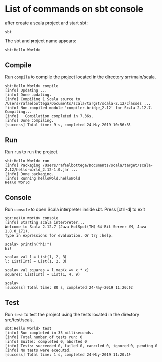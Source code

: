 # List of commands on sbt console

after create a scala project and start sbt:

```
sbt
```

The sbt and project name appears:

```
sbt:Hello World>
```

## Compile

Run `compile` to compile the project located in the directory src/main/scala.

```
sbt:Hello World> compile
[info] Updating ...
[info] Done updating.
[info] Compiling 1 Scala source to /Users/rafaelbottega/Documents/scala/target/scala-2.12/classes ...
[info] Non-compiled module 'compiler-bridge_2.12' for Scala 2.12.7. Compiling...
[info]   Compilation completed in 7.36s.
[info] Done compiling.
[success] Total time: 9 s, completed 24-May-2019 10:56:35
```

## Run

Run `run` to run the project.

```
sbt:Hello World> run
[info] Packaging /Users/rafaelbottega/Documents/scala/target/scala-2.12/hello-world_2.12-1.0.jar ...
[info] Done packaging.
[info] Running helloWold.helloWold 
Hello World
```

## Console

Run `console` to open Scala interpreter inside sbt. Press [ctrl-d] to exit

```
sbt:Hello World> console
[info] Starting scala interpreter...
Welcome to Scala 2.12.7 (Java HotSpot(TM) 64-Bit Server VM, Java 1.8.0_171).
Type in expressions for evaluation. Or try :help.

scala> println("hi!")
hi!

scala> val l = List(1, 2, 3)
l: List[Int] = List(1, 2, 3)

scala> val squares = l.map(x => x * x)
squares: List[Int] = List(1, 4, 9)

scala> 
[success] Total time: 80 s, completed 24-May-2019 11:20:02
```

## Test

Run `test` to test the project using the tests located in the directory src/test/scala.

```
sbt:Hello World> test
[info] Run completed in 35 milliseconds.
[info] Total number of tests run: 0
[info] Suites: completed 0, aborted 0
[info] Tests: succeeded 0, failed 0, canceled 0, ignored 0, pending 0
[info] No tests were executed.
[success] Total time: 1 s, completed 24-May-2019 11:20:19
```
